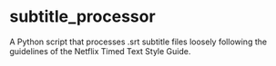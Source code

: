 # subtitle_processor
 A Python script that processes .srt subtitle files loosely following the guidelines of the Netflix Timed Text Style Guide.
